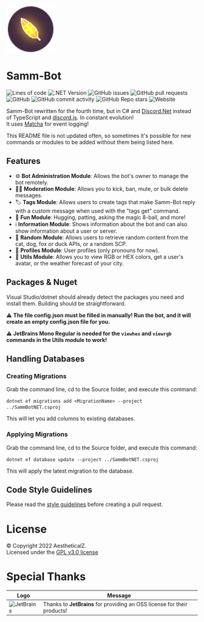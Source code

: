 ![sammbot](SammBot.png)
# Samm-Bot
![Lines of code](https://img.shields.io/tokei/lines/github/aestheticalz/sammbot?label=Lines%20Of%20Code&style=flat-square)
![.NET Version](https://img.shields.io/badge/.NET%20Version-6.0-brightgreen?style=flat-square)
![GitHub issues](https://img.shields.io/github/issues/aestheticalz/sammbot?label=Issues&style=flat-square)
![GitHub pull requests](https://img.shields.io/github/issues-pr/aestheticalz/sammbot?label=Pull%20Requests&style=flat-square)
![GitHub](https://img.shields.io/github/license/aestheticalz/sammbot?label=License&style=flat-square)
![GitHub commit activity](https://img.shields.io/github/commit-activity/m/aestheticalz/sammbot?label=Commit%20Activity&style=flat-square)
![GitHub Repo stars](https://img.shields.io/github/stars/aestheticalz/sammbot?label=Stargazers&style=flat-square)
![Website](https://img.shields.io/website?down_color=red&down_message=Offline&label=Website%20Status&style=flat-square&up_message=Online&url=https%3A%2F%2Faestheticalz.github.io%2FProjects%2FSammBot%2F)

Samm-Bot rewritten for the fourth time, but in C# and [Discord.Net](https://github.com/discord-net/Discord.Net) instead of TypeScript and [discord.js](https://github.com/discordjs/discord.js). In constant evolution!  
It uses [Matcha](https://github.com/AestheticalZ/Matcha) for event logging!

This README file is not updated often, so sometimes it's possible for new commands or modules to be added without them being listed here.

## Features
* :gear: **Bot Administration Module**: Allows the bot's owner to manage the bot remotely.
* :judge: **Moderation Module**: Allows you to kick, ban, mute, or bulk delete messages.
* :label: **Tags Module**: Allows users to create tags that make Samm-Bot reply with a custom message when used with the "tags get" command.
* :game_die: **Fun Module**: Hugging, patting, asking the magic 8-ball, and more!
* :information_source: **Information Module**: Shows information about the bot and can also show information about a user or server.
* :slot_machine: **Random Module**: Allows users to retrieve random content from the cat, dog, fox or duck APIs, or a random SCP.
* :busts_in_silhouette: **Profiles Module**: User profiles (only pronouns for now).
* :wrench: **Utils Module**: Allows you to view RGB or HEX colors, get a user's avatar, or the weather forecast of your city.
 
## Packages & Nuget
Visual Studio/dotnet should already detect the packages you need and install them.
Building should be straightforward.

:warning: **The file config.json must be filled in manually! Run the bot, and it will create an empty config.json file for you.**

:warning: **JetBrains Mono Regular is needed for the `viewhex` and `viewrgb` commands in the Utils module to work!**

## Handling Databases

### Creating Migrations
Grab the command line, cd to the Source folder, and execute this command:

```
dotnet ef migrations add <MigrationName> --project ../SammBotNET.csproj
```

This will let you add columns to existing databases.

### Applying Migrations
Grab the command line, cd to the Source folder, and execute this command:

```
dotnet ef database update --project ../SammBotNET.csproj
```

This will apply the latest migration to the database.

## Code Style Guidelines

Please read the [style guidelines](STYLE_GUIDELINES.md) before creating a pull request.

# License
© Copyright 2022 AestheticalZ.  
Licensed under the [GPL v3.0 license](LICENSE)

# Special Thanks
| Logo | Message |
| ---- | ------- |
| <img src="https://resources.jetbrains.com/storage/products/company/brand/logos/jb_beam.png" alt="JetBrains" width="128"/> | Thanks to **JetBrains** for providing an OSS license for their products! |
